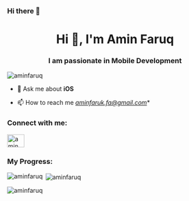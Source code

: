 ### Hi there 👋

<h1 align="center">Hi 👋, I'm Amin Faruq</h1>
<h3 align="center">I am passionate in Mobile Development</h3>

<p align="left"> <img src="https://komarev.com/ghpvc/?username=aminfaruq&label=Profile%20views&color=0e75b6&style=flat" alt="aminfaruq" /> </p>

- 💬 Ask me about **iOS**

- 📫 How to reach me *aminfaruk.fa@gmail.com**

<h3 align="left">Connect with me:</h3>
<p align="left">
<a href="https://linkedin.com/in/amin-faruq/" target="blank"><img align="center" src="https://raw.githubusercontent.com/rahuldkjain/github-profile-readme-generator/master/src/images/icons/Social/linked-in-alt.svg" alt="amin faruq" height="30" width="40" /></a>
</p>

<h3 align="left">My Progress:</h3>
<p><img align="left" src="https://github-readme-stats.vercel.app/api/top-langs?username=aminfaruq&show_icons=true&locale=en&layout=compact" alt="aminfaruq" /></p>

<p>&nbsp;<img align="center" src="https://github-readme-stats.vercel.app/api?username=aminfaruq&show_icons=true&locale=en" alt="aminfaruq" /></p>

<p><img align="center" src="https://github-readme-streak-stats.herokuapp.com/?user=aminfaruq&" alt="aminfaruq" /></p>

<!--
**aminfaruq/aminfaruq** is a ✨ _special_ ✨ repository because its `README.md` (this file) appears on your GitHub profile.

Here are some ideas to get you started:

- 🔭 I’m currently working on ...
- 🌱 I’m currently learning ...
- 👯 I’m looking to collaborate on ...
- 🤔 I’m looking for help with ...
- 💬 Ask me about ...
- 📫 How to reach me: ...
- 😄 Pronouns: ...
- ⚡ Fun fact: ...
-->
